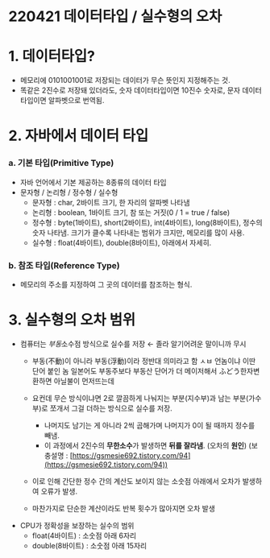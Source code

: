 # 220421 데이터타입 / 실수형의 오차

# 1. 데이터타입?

- 메모리에 0101001001로 저장되는 데이터가 무슨 뜻인지 지정해주는 것.
- 똑같은 2진수로 저장돼 있더라도, 숫자 데이터타입이면 10진수 숫자로, 문자 데이터타입이면 알파벳으로 번역됨.

# 2. 자바에서 데이터 타입

### a. 기본 타입(Primitive Type)

- 자바 언어에서 기본 제공하는 8종류의 데이터 타입
- 문자형 / 논리형 / 정수형 / 실수형
    - 문자형 : char, 2바이트 크기, 한 자리의 알파벳 나타냄
    - 논리형 : boolean, 1바이트 크기, 참 또는 거짓(0 / 1 = true / false)
    - 정수형 : byte(1바이트), short(2바이트), int(4바이트), long(8바이트), 정수의 숫자 나타냄. 크기가 클수록 나타내는 범위가 크지만, 메모리를 많이 사용.
    - 실수형 : float(4바이트), double(8바이트), 아래에서 자세히.

### b. 참조 타입(Reference Type)

- 메모리의 주소를 지정하여 그 곳의 데이터를 참조하는 형식.

# 3. 실수형의 오차 범위

- 컴퓨터는 *부동*소수점 방식으로 실수를 저장 ← 졸라 알기어려운 말이니까 무시
    - 부동(不動)이 아니라 부동(浮動)이라 정반대 의미라고 함 ㅅㅂ 언놈이냐 이딴 단어 붙인 놈 일본어도 부동주보다 부동산 단어가 더 메이저해서 ふどう한자변환하면 아닐불이 먼저뜨는데
    - 요컨데 무슨 방식이냐면 2로 깔끔하게 나눠지는 부분(지수부)과 남는 부분(가수부)로 쪼개서 그걸 더하는 방식으로 실수를 저장.
        - 나머지도 남기는 게 아니라 2씩 곱해가며 나머지가 0이 될 때까지 정수를 빼냄.
        - 이 과정에서 2진수의 **무한소수**가 발생하면 **뒤를 잘라냄**. (오차의 **원인**)
             (보충설명 : [https://gsmesie692.tistory.com/94](https://gsmesie692.tistory.com/94))
            
    - 이로 인해 간단한 정수 간의 계산도 보이지 않는 소숫점 아래에서 오차가 발생하여 오류가 발생.
    - 마찬가지로 단순한 계산이라도 반복 횟수가 많아지면 오차 발생
- CPU가 정확성을 보장하는 실수의 범위
    - float(4바이트) : 소숫점 아래 6자리
    - double(8바이트) : 소숫점 아래 15자리